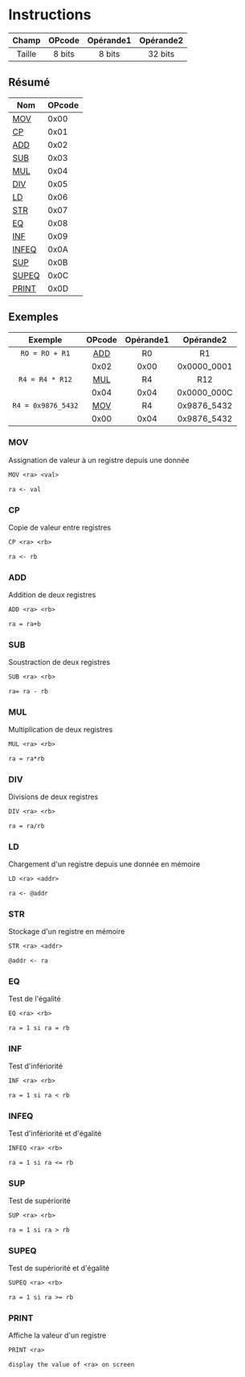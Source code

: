 # Instructions

|  Champ | OPcode | Opérande1 | Opérande2 |
|:------:|:------:|:---------:|:---------:|
| Taille | 8 bits |   8 bits  |  32 bits  |

## Résumé

|  Nom             | OPcode |
|------------------|--------|
| [MOV](#mov)      | 0x00   |
| [CP](#cp)        | 0x01   |
| [ADD](#add)      | 0x02   |
| [SUB](#sub)      | 0x03   |
| [MUL](#mul)      | 0x04   |
| [DIV](#div)      | 0x05   |
| [LD](#ld)        | 0x06   |
| [STR](#str)      | 0x07   |
| [EQ](#eq)        | 0x08   |
| [INF](#inf)      | 0x09   |
| [INFEQ](#infeq)  | 0x0A   |
| [SUP](#sup)      | 0x0B   |
| [SUPEQ](#supeq)  | 0x0C   |
| [PRINT](#print)  | 0x0D   |

## Exemples

|       Exemple      |    OPcode   | Opérande1 |  Opérande2  |
|:------------------:|:-----------:|:---------:|:-----------:|
|   `RO = RO + R1`   | [ADD](#add) |     R0    |      R1     |
|                    | 0x02        | 0x00      | 0x0000_0001 |
| `R4 = R4 * R12`    | [MUL](#mul) | R4        | R12         |
|                    | 0x04        | 0x04      | 0x0000_000C |
| `R4 = 0x9876_5432` | [MOV](#mov) | R4        | 0x9876_5432 |
|                    | 0x00        | 0x04      | 0x9876_5432 |

### MOV

Assignation de valeur à un registre depuis une donnée

```txt
MOV <ra> <val>
```

```txt
ra <- val
```

### CP

Copie de valeur entre registres
```txt
CP <ra> <rb>
```

```txt
ra <- rb
```

### ADD

Addition de deux registres 

```txt
ADD <ra> <rb>
```

```txt
ra = ra+b
```

### SUB

Soustraction de deux registres

```txt
SUB <ra> <rb>
```

```txt
ra= ra - rb
```

### MUL

Multiplication de deux registres

```txt
MUL <ra> <rb>
```

```txt
ra = ra*rb
```

### DIV

Divisions de deux registres

```txt
DIV <ra> <rb>
```

```txt
ra = ra/rb
```

### LD

Chargement d'un registre depuis une donnée en mémoire

```txt
LD <ra> <addr>
```

```txt
ra <- @addr
```

### STR

Stockage d'un registre en mémoire

```txt
STR <ra> <addr>
```

```txt
@addr <- ra
```

### EQ

Test de l'égalité

```txt
EQ <ra> <rb>
```

```txt
ra = 1 si ra = rb
```

### INF

Test d'infériorité

```txt
INF <ra> <rb>
```

```txt
ra = 1 si ra < rb
```

### INFEQ

Test d'infériorité et d'égalité

```txt
INFEQ <ra> <rb>
```

```txt
ra = 1 si ra <= rb
```

### SUP

Test de supériorité

```txt
SUP <ra> <rb>
```

```txt
ra = 1 si ra > rb
```

### SUPEQ

Test de supériorité et d'égalité

```txt
SUPEQ <ra> <rb>
```

```txt
ra = 1 si ra >= rb
```

### PRINT

Affiche la valeur d'un registre

```txt
PRINT <ra>
```

```
display the value of <ra> on screen
```